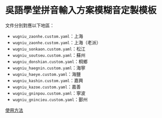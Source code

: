 # 吳語學堂拼音輸入方案模糊音定製模板

文件分別對應以下地區：

- `wugniu_zaonhe.custom.yaml`：上海
- `wugniu_zaonhe.custom.yaml`：上海（老派）
- `wugniu_sonkaon.custom.yaml`：松江
- `wugniu_soutseu.custom.yaml`：蘇州
- `wugniu_donshian.custom.yaml`：桐鄉
- `wugniu_haegnin.custom.yaml`：海寧
- `wugniu_haeye.custom.yaml`：海鹽
- `wugniu_kashin.custom.yaml`：嘉興
- `wugniu_kazoe.custom.yaml`：嘉善
- `wugniu_gninpou.custom.yaml`：寧波
- `wugniu_gnincieu.custom.yaml`：鄞州

[使用方法](https://ngli.github.io/使用/模糊音.html)

